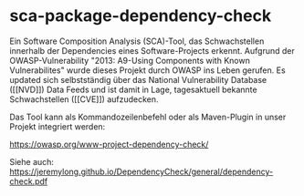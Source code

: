 # sca-package-dependency-check

Ein Software Composition Analysis (SCA)-Tool, das Schwachstellen innerhalb der Dependencies eines Software-Projects erkennt. 
Aufgrund der OWASP-Vulnerability "2013: A9-Using Components with Known Vulnerabilites" wurde dieses Projekt durch OWASP ins Leben gerufen. 
Es updated sich selbstständig über das National Vulnerability Database ([[NVD]]) Data Feeds und ist damit in Lage, tagesaktuell bekannte Schwachstellen ([[CVE]]) aufzudecken.

Das Tool kann als Kommandozeilenbefehl oder als Maven-Plugin in unser Projekt integriert werden:

https://owasp.org/www-project-dependency-check/

Siehe auch:
https://jeremylong.github.io/DependencyCheck/general/dependency-check.pdf
